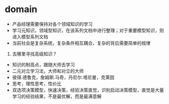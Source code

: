 # domain 
* 产品经理需要保持对各个领域知识的学习
* 学习元知识，领域型知识，在该系列文档中进行整理；对于重要模型知识，则进入模型系列文档
* 当前社会是复杂系统，复杂条件相互耦合，复杂的背后需要简单的规律
1. 去哪里寻找高级知识？
* 知识的制高点，跟随大师去学习
* 二元对立学习法，大师和对立的大师
* 彼得.德鲁克，詹姆斯.马奇，丹尼尔.塔尼曼，克莱因
* 思考，理性思考，性价比
* 双选项决策模型，快速决策，经验决策直觉，识别启动决策模型，直觉是大量学习的经验结果，不是最优解，而是最满意解
